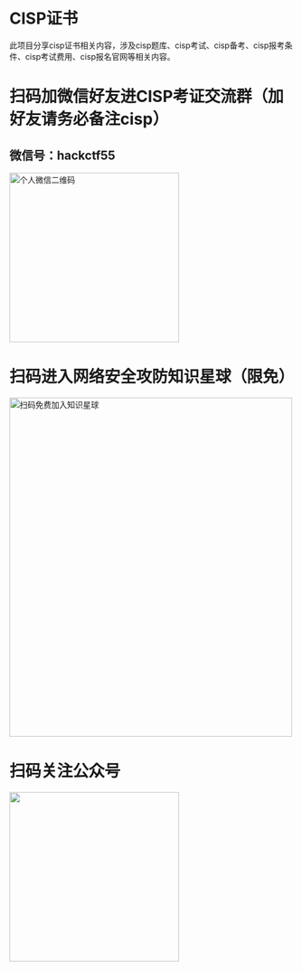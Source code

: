 # CISP证书

此项目分享cisp证书相关内容，涉及cisp题库、cisp考试、cisp备考、cisp报考条件、cisp考试费用、cisp报名官网等相关内容。

# 扫码加微信好友进CISP考证交流群（加好友请务必备注cisp）

## 微信号：hackctf55

<img src="https://github.com/hackctf55/cisp/assets/129292908/18bfe928-89bd-47a9-9dab-187037860c64.jpg" width="300" height="300" class="center-image"  alt="个人微信二维码"/><br/>

# 扫码进入网络安全攻防知识星球（限免）

<img src="https://github.com/hackctf55/cisp/assets/129292908/2f0e4e89-0093-4435-9311-12b5056f3ae6.jpg" width="500" height="600"  class="center-image"  alt="扫码免费加入知识星球"/><br/>

# 扫码关注公众号

<img src="https://github.com/hackctf55/cisp/assets/129292908/3dc7ce03-99ad-439b-9103-efd4c92bf590.jpg" width="300" height="300" class="center-image"  alt=""/><br/>
